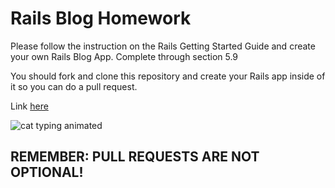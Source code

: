 # Rails Blog Homework

Please follow the instruction on the Rails Getting Started Guide and create your own Rails Blog App. 
Complete through section 5.9

You should fork and clone this repository and create your Rails app inside of it so you can do a pull request.

Link [here](https://guides.rubyonrails.org/getting_started.html)

![cat typing animated](https://media.giphy.com/media/LHZyixOnHwDDy/giphy.gif)

## REMEMBER: PULL REQUESTS ARE NOT OPTIONAL!
